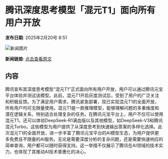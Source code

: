 # 腾讯深度思考模型「混元T1」面向所有用户开放

**发布日期**: 2025年2月20号 8:51

![新闻图片](https://upload.chinaz.com/2025/0220/6387563829385139997080909.png)

**新闻链接**: [点击查看原文](https://www.aibase.com/zh/news/15527)

## 内容

腾讯宣布其深度思考模型“混元T1”正式面向所有用户开放，用户可以通过腾讯元宝平台体验并测试该模型。此前，混元T1开启灰度测试后，受到了用户的广泛关注和积极反馈。为了满足用户需求，腾讯紧急部署，现已实现混元T1的全面开放，所有用户均可无限量使用。混元T1是一款推理模型，能够理解问题的多重维度和潜在逻辑关系，特别适合处理复杂的任务。在腾讯元宝平台上，用户不仅可以使用混元T1，还可以体验DeepSeek-R1满血版以及其他模型，如DeepSeek-V3和腾讯混元Turbo。这些模型为用户提供了从深度思考到快速输出答案的多样化选择。此次混元T1的全面开放，进一步丰富了腾讯元宝平台的AI模型生态，为用户提供更多免费且不限量的AI服务。无论是需要深度分析的复杂问题，还是需要快速响应的简单查询，用户都可以随时获得支持。这一举措不仅展示了腾讯在AI领域的技术实力，也体现了其推动AI技术普惠化的决心。
